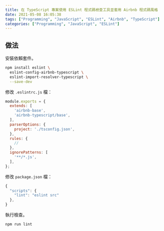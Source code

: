 ```yaml
---
title: 在 TypeScript 專案使用 ESLint 程式碼檢查工具並套用 Airbnb 程式碼風格
date: 2021-05-08 16:05:38
tags: ["Programming", "JavaScript", "ESLint", "Airbnb", "TypeScript"]
categories: ["Programming", "JavaScript", "ESLint"]
---
```


## 做法

安裝依賴套件。

```bash
npm install eslint \
  eslint-config-airbnb-typescript \
  eslint-import-resolver-typescript \
  --save-dev
```

修改 `.eslintrc.js` 檔：

```js
module.exports = {
  extends: [
    'airbnb-base',
    'airbnb-typescript/base',
  ],
  parserOptions: {
    project: './tsconfig.json',
  },
  rules: {
    //
  },
  ignorePatterns: [
    '**/*.js',
  ],
};
```

修改 `package.json` 檔：

```js
{
  "scripts": {
    "lint": "eslint src"
  },
}
```

執行檢查。

```bash
npm run lint
```
